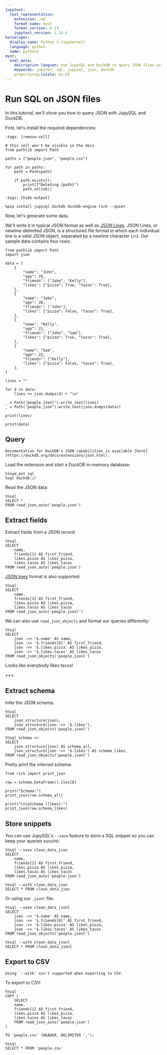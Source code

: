 ```yaml
---
jupytext:
  text_representation:
    extension: .md
    format_name: myst
    format_version: 0.13
    jupytext_version: 1.14.4
kernelspec:
  display_name: Python 3 (ipykernel)
  language: python
  name: python3
myst:
  html_meta:
    description lang=en: Use JupySQL and DuckDB to query JSON files with SQL
    keywords: jupyter, sql, jupysql, json, duckdb
    property=og:locale: en_US
---
```


# Run SQL on JSON files

In this tutorial, we'll show you how to query JSON with JupySQL and DuckDB.


First, let's install the required dependencies:

```{code-cell} ipython3
:tags: [remove-cell]

# this cell won't be visible in the docs
from pathlib import Path

paths = ["people.json", "people.csv"]

for path in paths:
    path = Path(path)

    if path.exists():
        print(f"Deleting {path}")
        path.unlink()
```

```{code-cell} ipython3
:tags: [hide-output]

%pip install jupysql duckdb duckdb-engine rich --quiet
```

Now, let's generate some data.

We'll write it in typical JSON format as well as [JSON Lines](https://jsonlines.org/). JSON Lines, or newline-delimited JSON, is a structured file format in which each individual line is a valid JSON object, separated by a newline character (`/n`). Our sample data contains four rows:

```{code-cell} ipython3
from pathlib import Path
import json

data = [
    {
        "name": "John",
        "age": 25,
        "friends": ["Jake", "Kelly"],
        "likes": {"pizza": True, "tacos": True},
    },
    {
        "name": "Jake",
        "age": 20,
        "friends": ["John"],
        "likes": {"pizza": False, "tacos": True},
    },
    {
        "name": "Kelly",
        "age": 21,
        "friends": ["John", "Sam"],
        "likes": {"pizza": True, "tacos": True},
    },
    {
        "name": "Sam",
        "age": 22,
        "friends": ["Kelly"],
        "likes": {"pizza": False, "tacos": True},
    },
]

lines = ""

for d in data:
    lines += json.dumps(d) + "\n"

_ = Path("people.jsonl").write_text(lines)
_ = Path("people.json").write_text(json.dumps(data))
```

```{code-cell} ipython3
print(lines)
```

```{code-cell} ipython3
print(data)
```

## Query

```{note}
Documentation for DuckDB's JSON capabilities is available [here](https://duckdb.org/docs/extensions/json.html).
```

Load the extension and start a DuckDB in-memory database:

```{code-cell} ipython3
%load_ext sql
%sql duckdb://
```

Read the JSON data:

```{code-cell} ipython3
%%sql
SELECT *
FROM read_json_auto('people.json')
```

## Extract fields

Extract fields from a JSON record:

```{code-cell} ipython3
%%sql
SELECT 
    name, 
    friends[1] AS first_friend, 
    likes.pizza AS likes_pizza, 
    likes.tacos AS likes_tacos
FROM read_json_auto('people.json')
```

[JSON lines](https://jsonlines.org/) format is also supported:

```{code-cell} ipython3
%%sql
SELECT 
    name, 
    friends[1] AS first_friend, 
    likes.pizza AS likes_pizza, 
    likes.tacos AS likes_tacos
FROM read_json_auto('people.jsonl')
```

We can also use `read_json_objects` and format our queries differently:

```{code-cell} ipython3
%%sql
SELECT
    json ->> '$.name' AS name,
    json ->> '$.friends[0]' AS first_friend,
    json ->> '$.likes.pizza' AS likes_pizza,
    json ->> '$.likes.tacos' AS likes_tacos
FROM read_json_objects('people.jsonl')
```

Looks like everybody likes tacos!

+++

## Extract schema

Infer the JSON schema:

```{code-cell} ipython3
%%sql
SELECT
    json_structure(json),
    json_structure(json ->> '$.likes'),
FROM read_json_objects('people.jsonl')
```

```{code-cell} ipython3
%%sql schema <<
SELECT
    json_structure(json) AS schema_all,
    json_structure(json ->> '$.likes') AS schema_likes,
FROM read_json_objects('people.jsonl')
```

Pretty print the inferred schema:

```{code-cell} ipython3
from rich import print_json

row = schema.DataFrame().iloc[0]

print("Schema:")
print_json(row.schema_all)

print("\n\nSchema (likes):")
print_json(row.schema_likes)
```

## Store snippets

You can use JupySQL's `--save` feature to store a SQL snippet so you can keep your queries succint:

```{code-cell} ipython3
%%sql --save clean_data_json
SELECT 
    name, 
    friends[1] AS first_friend, 
    likes.pizza AS likes_pizza, 
    likes.tacos AS likes_tacos
FROM read_json_auto('people.json')
```

```{code-cell} ipython3
%%sql --with clean_data_json
SELECT * FROM clean_data_json
```

Or using our `.jsonl` file:

```{code-cell} ipython3
%%sql --save clean_data_jsonl
SELECT 
    json ->> '$.name' AS name,
    json ->> '$.friends[0]' AS first_friend,
    json ->> '$.likes.pizza' AS likes_pizza,
    json ->> '$.likes.tacos' AS likes_tacos
FROM read_json_objects('people.jsonl')
```

```{code-cell} ipython3
%%sql --with clean_data_jsonl
SELECT * FROM clean_data_jsonl
```

## Export to CSV

```{note}
Using `--with` isn't supported when exporting to CSV.
```

To export to CSV:

```{code-cell} ipython3
%%sql
COPY (
    SELECT 
    name, 
    friends[1] AS first_friend, 
    likes.pizza AS likes_pizza, 
    likes.tacos AS likes_tacos
    FROM read_json_auto('people.json')
)

TO 'people.csv' (HEADER, DELIMITER ',');
```

```{code-cell} ipython3
%%sql
SELECT * FROM 'people.csv'
```
